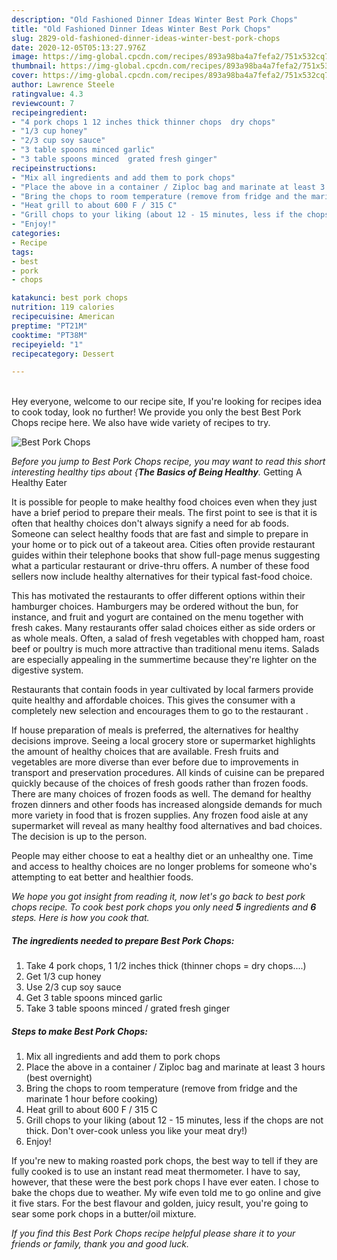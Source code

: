```yaml
---
description: "Old Fashioned Dinner Ideas Winter Best Pork Chops"
title: "Old Fashioned Dinner Ideas Winter Best Pork Chops"
slug: 2829-old-fashioned-dinner-ideas-winter-best-pork-chops
date: 2020-12-05T05:13:27.976Z
image: https://img-global.cpcdn.com/recipes/893a98ba4a7fefa2/751x532cq70/best-pork-chops-recipe-main-photo.jpg
thumbnail: https://img-global.cpcdn.com/recipes/893a98ba4a7fefa2/751x532cq70/best-pork-chops-recipe-main-photo.jpg
cover: https://img-global.cpcdn.com/recipes/893a98ba4a7fefa2/751x532cq70/best-pork-chops-recipe-main-photo.jpg
author: Lawrence Steele
ratingvalue: 4.3
reviewcount: 7
recipeingredient:
- "4 pork chops 1 12 inches thick thinner chops  dry chops"
- "1/3 cup honey"
- "2/3 cup soy sauce"
- "3 table spoons minced garlic"
- "3 table spoons minced  grated fresh ginger"
recipeinstructions:
- "Mix all ingredients and add them to pork chops"
- "Place the above in a container / Ziploc bag and marinate at least 3 hours (best overnight)"
- "Bring the chops to room temperature (remove from fridge and the marinate 1 hour before cooking)"
- "Heat grill to about 600 F / 315 C"
- "Grill chops to your liking (about 12 - 15 minutes, less if the chops are not thick. Don&#39;t over-cook unless you like your meat dry!)"
- "Enjoy!"
categories:
- Recipe
tags:
- best
- pork
- chops

katakunci: best pork chops 
nutrition: 119 calories
recipecuisine: American
preptime: "PT21M"
cooktime: "PT38M"
recipeyield: "1"
recipecategory: Dessert

---
```

<br>
Hey everyone, welcome to our recipe site, If you're looking for recipes idea to cook today, look no further! We provide you only the best Best Pork Chops recipe here. We also have wide variety of recipes to try.
<br>


![Best Pork Chops](https://img-global.cpcdn.com/recipes/893a98ba4a7fefa2/751x532cq70/best-pork-chops-recipe-main-photo.jpg)

<i>Before you jump to Best Pork Chops recipe, you may want to read this short interesting healthy tips about {<strong>The Basics of Being Healthy</strong>.</i>
Getting A Healthy Eater

It is possible for people to make healthy food choices even when they just have a brief period to prepare their meals. The first point to see is that it is often that healthy choices don't always signify a need for ab foods. Someone can select healthy foods that are fast and simple to prepare in your home or to pick out of a takeout area. Cities often provide restaurant guides within their telephone books that show full-page menus suggesting what a particular restaurant or drive-thru offers. A number of these food sellers now include healthy alternatives for their typical fast-food choice.

 This has motivated the restaurants to offer different options within their hamburger choices. Hamburgers may be ordered without the bun, for instance, and fruit and yogurt are contained on the menu together with fresh cakes. Many restaurants offer salad choices either as side orders or as whole meals. Often, a salad of fresh vegetables with chopped ham, roast beef or poultry is much more attractive than traditional menu items.  Salads are especially appealing in the summertime because they're lighter on the digestive system.

Restaurants that contain foods in year cultivated by local farmers provide quite healthy and affordable choices.  This gives the consumer with a completely new selection and encourages them to go to the restaurant .

If house preparation of meals is preferred, the alternatives for healthy decisions improve. Seeing a local grocery store or supermarket highlights the amount of healthy choices that are available. Fresh fruits and vegetables are more diverse than ever before due to improvements in transport and preservation procedures.  All kinds of cuisine can be prepared quickly because of the choices of fresh goods rather than frozen foods. There are many choices of frozen foods as well. The demand for healthy frozen dinners and other foods has increased alongside demands for much more variety in food that is frozen supplies. Any frozen food aisle at any supermarket will reveal as many healthy food alternatives and bad choices. The decision is up to the person.

People may either choose to eat a healthy diet or an unhealthy one. Time and access to healthy choices are no longer problems for someone who's attempting to eat better and healthier foods.


<i>We hope you got insight from reading it, now let's go back to best pork chops recipe. To cook best pork chops you only need <strong>5</strong> ingredients and <strong>6</strong> steps. Here is how you cook that.
</i>

##### The ingredients needed to prepare Best Pork Chops:

1. Take 4 pork chops, 1 1/2 inches thick (thinner chops = dry chops....)
1. Get 1/3 cup honey
1. Use 2/3 cup soy sauce
1. Get 3 table spoons minced garlic
1. Take 3 table spoons minced / grated fresh ginger


##### Steps to make Best Pork Chops:

1. Mix all ingredients and add them to pork chops
1. Place the above in a container / Ziploc bag and marinate at least 3 hours (best overnight)
1. Bring the chops to room temperature (remove from fridge and the marinate 1 hour before cooking)
1. Heat grill to about 600 F / 315 C
1. Grill chops to your liking (about 12 - 15 minutes, less if the chops are not thick. Don&#39;t over-cook unless you like your meat dry!)
1. Enjoy!


If you&#39;re new to making roasted pork chops, the best way to tell if they are fully cooked is to use an instant read meat thermometer. I have to say, however, that these were the best pork chops I have ever eaten. I chose to bake the chops due to weather. My wife even told me to go online and give it five stars. For the best flavour and golden, juicy result, you&#39;re going to sear some pork chops in a butter/oil mixture. 

<i>If you find this Best Pork Chops recipe helpful please share it to your friends or family, thank you and good luck.</i>
